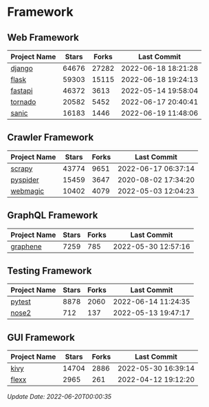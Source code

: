 # Framework

## Web Framework
| Project Name | Stars | Forks | Last Commit |
| ------------ | ----- | ----- | ----------- |
| [django](https://github.com/django/django) | 64676 | 27282 | 2022-06-18 18:21:28 |
| [flask](https://github.com/pallets/flask) | 59303 | 15115 | 2022-06-18 19:24:13 |
| [fastapi](https://github.com/tiangolo/fastapi) | 46372 | 3613 | 2022-05-14 19:58:04 |
| [tornado](https://github.com/tornadoweb/tornado) | 20582 | 5452 | 2022-06-17 20:40:41 |
| [sanic](https://github.com/sanic-org/sanic) | 16183 | 1446 | 2022-06-19 11:48:06 |

## Crawler Framework
| Project Name | Stars | Forks | Last Commit |
| ------------ | ----- | ----- | ----------- |
| [scrapy](https://github.com/scrapy/scrapy) | 43774 | 9651 | 2022-06-17 06:37:14 |
| [pyspider](https://github.com/binux/pyspider) | 15459 | 3647 | 2020-08-02 17:34:20 |
| [webmagic](https://github.com/code4craft/webmagic) | 10402 | 4079 | 2022-05-03 12:04:23 |

## GraphQL Framework
| Project Name | Stars | Forks | Last Commit |
| ------------ | ----- | ----- | ----------- |
| [graphene](https://github.com/graphql-python/graphene) | 7259 | 785 | 2022-05-30 12:57:16 |

## Testing Framework
| Project Name | Stars | Forks | Last Commit |
| ------------ | ----- | ----- | ----------- |
| [pytest](https://github.com/pytest-dev/pytest) | 8878 | 2060 | 2022-06-14 11:24:35 |
| [nose2](https://github.com/nose-devs/nose2) | 712 | 137 | 2022-05-13 19:47:17 |

## GUI Framework
| Project Name | Stars | Forks | Last Commit |
| ------------ | ----- | ----- | ----------- |
| [kivy](https://github.com/kivy/kivy) | 14704 | 2886 | 2022-05-30 16:39:14 |
| [flexx](https://github.com/flexxui/flexx) | 2965 | 261 | 2022-04-12 19:12:20 |

*Update Date: 2022-06-20T00:00:35*